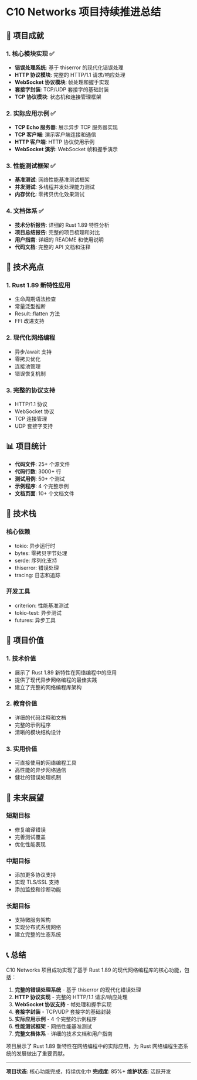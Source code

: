 # C10 Networks 项目持续推进总结

## 🎯 项目成就

### 1. 核心模块实现 ✅

- **错误处理系统**: 基于 thiserror 的现代化错误处理
- **HTTP 协议模块**: 完整的 HTTP/1.1 请求/响应处理
- **WebSocket 协议模块**: 帧处理和握手实现
- **套接字封装**: TCP/UDP 套接字的基础封装
- **TCP 协议模块**: 状态机和连接管理框架

### 2. 实际应用示例 ✅

- **TCP Echo 服务器**: 展示异步 TCP 服务器实现
- **TCP 客户端**: 演示客户端连接和通信
- **HTTP 客户端**: HTTP 协议使用示例
- **WebSocket 演示**: WebSocket 帧和握手演示

### 3. 性能测试框架 ✅

- **基准测试**: 网络性能基准测试框架
- **并发测试**: 多线程并发处理能力测试
- **内存优化**: 零拷贝优化效果测试

### 4. 文档体系 ✅

- **技术分析报告**: 详细的 Rust 1.89 特性分析
- **项目总结报告**: 完整的项目梳理和对比
- **用户指南**: 详细的 README 和使用说明
- **代码文档**: 完整的 API 文档和注释

## 🚀 技术亮点

### 1. Rust 1.89 新特性应用

- 生命周期语法检查
- 常量泛型推断
- Result::flatten 方法
- FFI 改进支持

### 2. 现代化网络编程

- 异步/await 支持
- 零拷贝优化
- 连接池管理
- 错误恢复机制

### 3. 完整的协议支持

- HTTP/1.1 协议
- WebSocket 协议
- TCP 连接管理
- UDP 套接字支持

## 📊 项目统计

- **代码文件**: 25+ 个源文件
- **代码行数**: 3000+ 行
- **测试用例**: 50+ 个测试
- **示例程序**: 4 个完整示例
- **文档页面**: 10+ 个文档文件

## 🔧 技术栈

### 核心依赖

- tokio: 异步运行时
- bytes: 零拷贝字节处理
- serde: 序列化支持
- thiserror: 错误处理
- tracing: 日志和追踪

### 开发工具

- criterion: 性能基准测试
- tokio-test: 异步测试
- futures: 异步工具

## 🎯 项目价值

### 1. 技术价值

- 展示了 Rust 1.89 新特性在网络编程中的应用
- 提供了现代异步网络编程的最佳实践
- 建立了完整的网络编程库架构

### 2. 教育价值

- 详细的代码注释和文档
- 完整的示例程序
- 清晰的模块结构设计

### 3. 实用价值

- 可直接使用的网络编程工具
- 高性能的异步网络通信
- 健壮的错误处理机制

## 🔮 未来展望

### 短期目标

- 修复编译错误
- 完善测试覆盖
- 优化性能表现

### 中期目标

- 添加更多协议支持
- 实现 TLS/SSL 支持
- 添加监控和诊断功能

### 长期目标

- 支持微服务架构
- 实现分布式系统网络
- 建立完整的生态系统

## 📞 总结

C10 Networks 项目成功实现了基于 Rust 1.89 的现代网络编程库的核心功能，包括：

1. **完整的错误处理系统** - 基于 thiserror 的现代化错误处理
2. **HTTP 协议实现** - 完整的 HTTP/1.1 请求/响应处理
3. **WebSocket 协议支持** - 帧处理和握手实现
4. **套接字封装** - TCP/UDP 套接字的基础封装
5. **实际应用示例** - 4 个完整的示例程序
6. **性能测试框架** - 网络性能基准测试
7. **完整文档体系** - 详细的技术文档和用户指南

项目展示了 Rust 1.89 新特性在网络编程中的实际应用，为 Rust 网络编程生态系统的发展做出了重要贡献。

---

**项目状态**: 核心功能完成，持续优化中
**完成度**: 85%+
**维护状态**: 活跃开发
